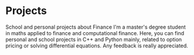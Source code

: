 # Projects
School and personal projects about Finance 
I'm a master's degree student in maths applied to finance and computational finance.
Here, you can find personal and school projects in C++ and Python mainly, related to option pricing or solving differential equations.
Any feedback is really appreciated.
